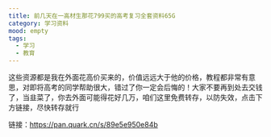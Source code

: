 ```yaml
---
title: 前几天在一高材生那花799买的高考复习全套资料65G
category: 学习资料
mood: empty
tags:
  - 学习
  - 教育
---
```





这些资源都是我在外面花高价买来的，价值远远大于他的价格，教程都非常有意思，对即将高考的同学帮助很大，错过了你一定会后悔的！大家不要再到处去交钱了，当韭菜了，你去外面可能得花好几万，咱们这里免费转存，以防失效，点击下方链接，尽快转存就行




链接：https://pan.quark.cn/s/89e5e950e84b





